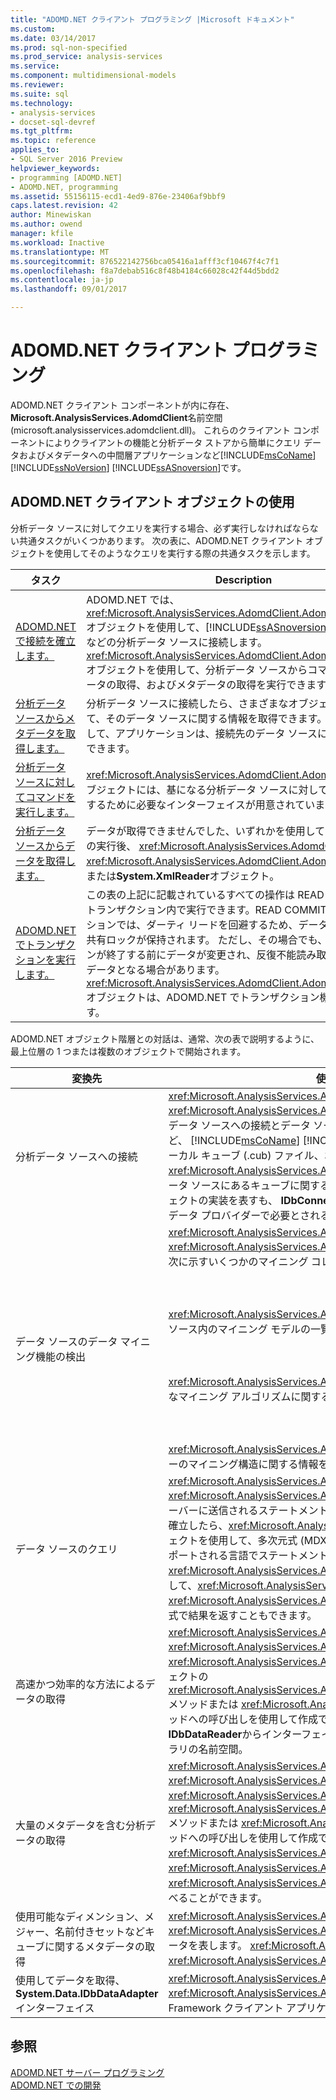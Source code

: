 ```yaml
---
title: "ADOMD.NET クライアント プログラミング |Microsoft ドキュメント"
ms.custom: 
ms.date: 03/14/2017
ms.prod: sql-non-specified
ms.prod_service: analysis-services
ms.service: 
ms.component: multidimensional-models
ms.reviewer: 
ms.suite: sql
ms.technology:
- analysis-services
- docset-sql-devref
ms.tgt_pltfrm: 
ms.topic: reference
applies_to:
- SQL Server 2016 Preview
helpviewer_keywords:
- programming [ADOMD.NET]
- ADOMD.NET, programming
ms.assetid: 55156115-ecd1-4ed9-876e-23406af9bbf9
caps.latest.revision: 42
author: Minewiskan
ms.author: owend
manager: kfile
ms.workload: Inactive
ms.translationtype: MT
ms.sourcegitcommit: 876522142756bca05416a1afff3cf10467f4c7f1
ms.openlocfilehash: f8a7debab516c8f48b4184c66028c42f44d5bdd2
ms.contentlocale: ja-jp
ms.lasthandoff: 09/01/2017

---
```

# <a name="adomdnet-client-programming"></a>ADOMD.NET クライアント プログラミング
  ADOMD.NET クライアント コンポーネントが内に存在、 **Microsoft.AnalysisServices.AdomdClient**名前空間 (microsoft.analysisservices.adomdclient.dll)。 これらのクライアント コンポーネントによりクライアントの機能と分析データ ストアから簡単にクエリ データおよびメタデータへの中間層アプリケーションなど[!INCLUDE[msCoName](../../includes/msconame-md.md)] [!INCLUDE[ssNoVersion](../../includes/ssnoversion-md.md)] [!INCLUDE[ssASnoversion](../../includes/ssasnoversion-md.md)]です。  
  
## <a name="using-the-adomdnet-client-objects"></a>ADOMD.NET クライアント オブジェクトの使用  
 分析データ ソースに対してクエリを実行する場合、必ず実行しなければならない共通タスクがいくつかあります。 次の表に、ADOMD.NET クライアント オブジェクトを使用してそのようなクエリを実行する際の共通タスクを示します。  
  
|タスク|Description|  
|----------|-----------------|  
|[ADOMD.NET で接続を確立します。](../../analysis-services/multidimensional-models-adomd-net-client/connections-in-adomd-net.md)|ADOMD.NET では、<xref:Microsoft.AnalysisServices.AdomdClient.AdomdConnection> オブジェクトを使用して、[!INCLUDE[ssASnoversion](../../includes/ssasnoversion-md.md)] データベースなどの分析データ ソースに接続します。 <xref:Microsoft.AnalysisServices.AdomdClient.AdomdConnection> オブジェクトを使用して、分析データ ソースからコマンドの実行、データの取得、およびメタデータの取得を実行できます。|  
|[分析データ ソースからメタデータを取得します。](../../analysis-services/multidimensional-models-adomd-net-client/retrieving-metadata-from-an-analytical-data-source.md)|分析データ ソースに接続したら、さまざまなオブジェクトを使用して、そのデータ ソースに関する情報を取得できます。 この機能を使用して、アプリケーションは、接続先のデータ ソースに適合することができます。|  
|[分析データ ソースに対してコマンドを実行します。](../../analysis-services/multidimensional-models-adomd-net-client/executing-commands-against-an-analytical-data-source.md)|<xref:Microsoft.AnalysisServices.AdomdClient.AdomdCommand> オブジェクトには、基になる分析データ ソースに対してコマンドを実行するために必要なインターフェイスが用意されています。|  
|[分析データ ソースからデータを取得します。](../../analysis-services/multidimensional-models-adomd-net-client/retrieving-data-from-an-analytical-data-source.md)|データが取得できませんでした、いずれかを使用して解析とコマンドの実行後、 <xref:Microsoft.AnalysisServices.AdomdClient.CellSet>、 <xref:Microsoft.AnalysisServices.AdomdClient.AdomdDataReader>、または**System.XmlReader**オブジェクト。|  
|[ADOMD.NET でトランザクションを実行します。](../../analysis-services/multidimensional-models-adomd-net-client/connections-in-adomd-net-performing-transactions.md)|この表の上記に記載されているすべての操作は READ COMMITTED トランザクション内で実行できます。READ COMMITTED トランザクションでは、ダーティ リードを回避するため、データの読み込み中は共有ロックが保持されます。 ただし、その場合でも、トランザクションが終了する前にデータが変更され、反復不能読み取りやファントム データとなる場合があります。 <xref:Microsoft.AnalysisServices.AdomdClient.AdomdTransaction> オブジェクトは、ADOMD.NET でトランザクション機能を提供します。|  
  
 ADOMD.NET オブジェクト階層との対話は、通常、次の表で説明するように、最上位層の 1 つまたは複数のオブジェクトで開始されます。  
  
|変換先|使用するオブジェクト|  
|--------|---------------------|  
|分析データ ソースへの接続|<xref:Microsoft.AnalysisServices.AdomdClient.AdomdConnection><br /> <xref:Microsoft.AnalysisServices.AdomdClient.AdomdConnection> オブジェクトは、データ ソースへの接続とデータ ソースのメタデータの両方を表します。 接続するなど、 [!INCLUDE[msCoName](../../includes/msconame-md.md)] [!INCLUDE[ssNoVersion](../../includes/ssnoversion-md.md)] [!INCLUDE[ssASnoversion](../../includes/ssasnoversion-md.md)]ローカル キューブ (.cub) ファイル、およびを調べて、<xref:Microsoft.AnalysisServices.AdomdClient.AdomdConnection.Cubes%2A>分析データ ソースにあるキューブに関するメタデータを取得するプロパティです。 このオブジェクトの実装を表すも、 **IDbConnection**インターフェイス、すべての .NET Framework データ プロバイダーで必要とされるインターフェイス。|  
|データ ソースのデータ マイニング機能の検出|<xref:Microsoft.AnalysisServices.AdomdClient.AdomdConnection><br /> <xref:Microsoft.AnalysisServices.AdomdClient.AdomdConnection> オブジェクトは、次に示すいくつかのマイニング コレクションを示します。<br /><br /><br /><br /> <xref:Microsoft.AnalysisServices.AdomdClient.MiningModelCollection> には、データ ソース内のマイニング モデルの一覧が含まれています。<br /><br /><br /><br /> <xref:Microsoft.AnalysisServices.AdomdClient.MiningServiceCollection> は、使用可能なマイニング アルゴリズムに関する情報を提供します。<br /><br /><br /><br /> <xref:Microsoft.AnalysisServices.AdomdClient.MiningStructureCollection> は、サーバーのマイニング構造に関する情報を示します。|  
|データ ソースのクエリ|<xref:Microsoft.AnalysisServices.AdomdClient.AdomdCommand><br /> <xref:Microsoft.AnalysisServices.AdomdClient.AdomdCommand> オブジェクトは、サーバーに送信されるステートメントまたはクエリを表します。 データ ソースへの接続が確立したら、<xref:Microsoft.AnalysisServices.AdomdClient.AdomdCommand> オブジェクトを使用して、多次元式 (MDX) またはデータ マイニング拡張機能 (DMX) など、サポートされる言語でステートメントを実行します。 また、<xref:Microsoft.AnalysisServices.AdomdClient.AdomdCommand> オブジェクトを使用して、<xref:Microsoft.AnalysisServices.AdomdClient.CellSet> オブジェクトまたは <xref:Microsoft.AnalysisServices.AdomdClient.AdomdDataReader> オブジェクトの形式で結果を返すこともできます。|  
|高速かつ効率的な方法によるデータの取得|<xref:Microsoft.AnalysisServices.AdomdClient.AdomdDataReader><br /> <xref:Microsoft.AnalysisServices.AdomdClient.AdomdDataReader> は、<xref:Microsoft.AnalysisServices.AdomdClient.AdomdCommand.Execute%2A> オブジェクトの <xref:Microsoft.AnalysisServices.AdomdClient.AdomdCommand.ExecuteReader%2A> メソッドまたは <xref:Microsoft.AnalysisServices.AdomdClient.AdomdCommand> メソッドへの呼び出しを使用して作成できます。 このオブジェクトを実装して、 **IDbDataReader**からインターフェイス、 **System.Data** .NET Framework クラス ライブラリの名前空間。|  
|大量のメタデータを含む分析データの取得|<xref:Microsoft.AnalysisServices.AdomdClient.CellSet><br /> <xref:Microsoft.AnalysisServices.AdomdClient.CellSet> は、<xref:Microsoft.AnalysisServices.AdomdClient.AdomdCommand.Execute%2A> の <xref:Microsoft.AnalysisServices.AdomdClient.AdomdCommand.ExecuteCellSet%2A> メソッドまたは <xref:Microsoft.AnalysisServices.AdomdClient.AdomdCommand> メソッドへの呼び出しを使用して作成できます。 <xref:Microsoft.AnalysisServices.AdomdClient.AdomdCommand> から <xref:Microsoft.AnalysisServices.AdomdClient.CellSet> が返されたら、<xref:Microsoft.AnalysisServices.AdomdClient.CellSet> に含まれている分析データを調べることができます。|  
|使用可能なディメンション、メジャー、名前付きセットなどキューブに関するメタデータの取得|<xref:Microsoft.AnalysisServices.AdomdClient.CubeDef><br /> <xref:Microsoft.AnalysisServices.AdomdClient.CubeDef> は、キューブに関するメタデータを表します。 <xref:Microsoft.AnalysisServices.AdomdClient.CubeDef> から <xref:Microsoft.AnalysisServices.AdomdClient.AdomdConnection> を参照します。|  
|使用してデータを取得、 **System.Data.IDbDataAdapter**インターフェイス|<xref:Microsoft.AnalysisServices.AdomdClient.AdomdDataAdapter><br /> <xref:Microsoft.AnalysisServices.AdomdClient.AdomdDataAdapter> は、既存の .NET Framework クライアント アプリケーションの読み取り専用サポートを提供します。|  
  
## <a name="see-also"></a>参照  
 [ADOMD.NET サーバー プログラミング](../../analysis-services/multidimensional-models-adomd-net-server/adomd-net-server-programming.md)   
 [ADOMD.NET での開発](../../analysis-services/multidimensional-models/adomd-net/developing-with-adomd-net.md)  
  
  

